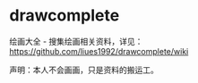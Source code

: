 # drawcomplete
绘画大全 - 搜集绘画相关资料，详见： https://github.com/liues1992/drawcomplete/wiki

声明：本人不会画画，只是资料的搬运工。

